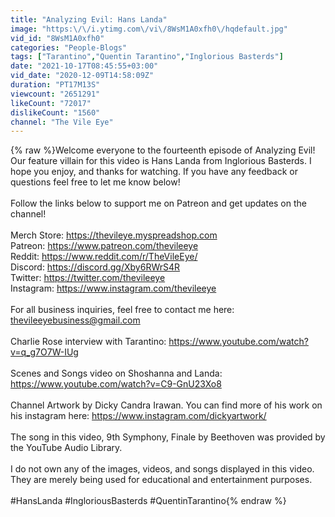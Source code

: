 ```yaml
---
title: "Analyzing Evil: Hans Landa"
image: "https:\/\/i.ytimg.com\/vi\/8WsM1A0xfh0\/hqdefault.jpg"
vid_id: "8WsM1A0xfh0"
categories: "People-Blogs"
tags: ["Tarantino","Quentin Tarantino","Inglorious Basterds"]
date: "2021-10-17T08:45:55+03:00"
vid_date: "2020-12-09T14:58:09Z"
duration: "PT17M13S"
viewcount: "2651291"
likeCount: "72017"
dislikeCount: "1560"
channel: "The Vile Eye"
---
```

{% raw %}Welcome everyone to the fourteenth episode of Analyzing Evil! Our feature villain for this video is Hans Landa from Inglorious Basterds. I hope you enjoy, and thanks for watching. If you have any feedback or questions feel free to let me know below!<br /><br />Follow the links below to support me on Patreon and get updates on the channel!<br /><br />Merch Store: <a rel="nofollow" target="blank" href="https://thevileye.myspreadshop.com">https://thevileye.myspreadshop.com</a><br />Patreon: <a rel="nofollow" target="blank" href="https://www.patreon.com/thevileeye​">https://www.patreon.com/thevileeye​</a><br />Reddit: <a rel="nofollow" target="blank" href="https://www.reddit.com/r/TheVileEye/">https://www.reddit.com/r/TheVileEye/</a><br />Discord: <a rel="nofollow" target="blank" href="https://discord.gg/Xby6RWrS4R">https://discord.gg/Xby6RWrS4R</a><br />Twitter: <a rel="nofollow" target="blank" href="https://twitter.com/thevileeye​">https://twitter.com/thevileeye​</a><br />Instagram: <a rel="nofollow" target="blank" href="https://www.instagram.com/thevileeye​">https://www.instagram.com/thevileeye​</a><br /><br />For all business inquiries, feel free to contact me here: thevileeyebusiness@gmail.com<br /><br />Charlie Rose interview with Tarantino: <a rel="nofollow" target="blank" href="https://www.youtube.com/watch?v=q_g7O7W-IUg">https://www.youtube.com/watch?v=q_g7O7W-IUg</a><br /><br />Scenes and Songs video on Shoshanna and Landa: <a rel="nofollow" target="blank" href="https://www.youtube.com/watch?v=C9-GnU23Xo8">https://www.youtube.com/watch?v=C9-GnU23Xo8</a><br /><br />Channel Artwork by Dicky Candra Irawan. You can find more of his work on his instagram here: <a rel="nofollow" target="blank" href="https://www.instagram.com/dickyartwork/">https://www.instagram.com/dickyartwork/</a><br /><br />The song in this video, 9th Symphony, Finale by Beethoven was provided by the YouTube Audio Library.<br /><br />I do not own any of the images, videos, and songs displayed in this video. They are merely being used for educational and entertainment purposes.<br /><br />#HansLanda  #IngloriousBasterds #QuentinTarantino{% endraw %}
